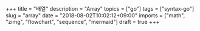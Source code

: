 +++
title = "배열"
description = "Array"
topics = ["go"]
tags = ["syntax-go"]
slug = "array"
date = "2018-08-02T10:02:12+09:00"
imports = ["math", "zimg", "flowchart", "sequence", "mermaid"]
draft = true
+++

